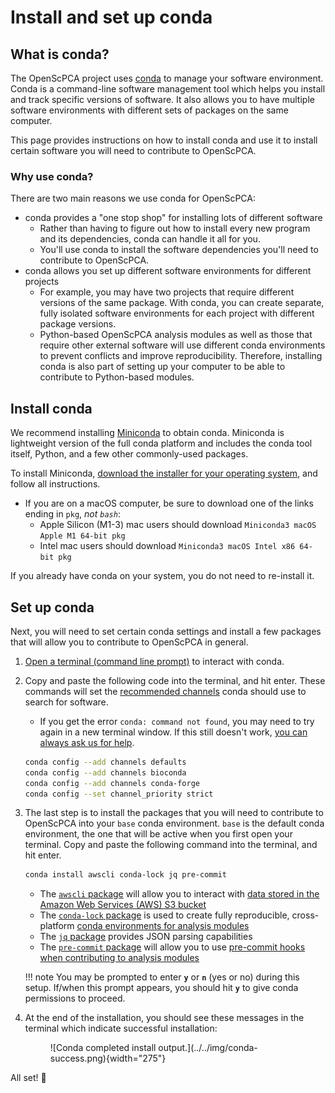 # Install and set up conda

## What is conda?

The OpenScPCA project uses [conda](https://docs.anaconda.com/free/miniconda/index.html) to manage your software environment.
Conda is a command-line software management tool which helps you install and track specific versions of software.
It also allows you to have multiple software environments with different sets of packages on the same computer.

This page provides instructions on how to install conda and use it to install certain software you will need to contribute to OpenScPCA.


### Why use conda?

There are two main reasons we use conda for OpenScPCA:

- conda provides a "one stop shop" for installing lots of different software
    - Rather than having to figure out how to install every new program and its dependencies, conda can handle it all for you.
    - You'll use conda to install the software dependencies you'll need to contribute to OpenScPCA.
- conda allows you set up different software environments for different projects
    - For example, you may have two projects that require different versions of the same package.
    With conda, you can create separate, fully isolated software environments for each project with different package versions.
    - Python-based OpenScPCA analysis modules as well as those that require other external software will use different conda environments to prevent conflicts and improve reproducibility.
    Therefore, installing conda is also part of setting up your computer to be able to contribute to Python-based modules.


## Install conda

We recommend installing [Miniconda](https://docs.anaconda.com/free/miniconda/index.html) to obtain conda.
Miniconda is lightweight version of the full conda platform and includes the conda tool itself, Python, and a few other commonly-used packages.

To install Miniconda, [download the installer for your operating system](https://docs.anaconda.com/free/miniconda/), and follow all instructions.

  - If you are on a macOS computer, be sure to download one of the links ending in `pkg`, _not `bash`_:
    - Apple Silicon (M1-3) mac users should download `Miniconda3 macOS Apple M1 64-bit pkg`
    - Intel mac users should download `Miniconda3 macOS Intel x86 64-bit pkg`

If you already have conda on your system, you do not need to re-install it.

## Set up conda

Next, you will need to set certain conda settings and install a few packages that will allow you to contribute to OpenScPCA in general.

1. [Open a terminal (command line prompt)](../../software-platforms/general-tools/using-the-terminal.md) to interact with conda.

1. Copy and paste the following code into the terminal, and hit enter.
These commands will set the [recommended channels](https://docs.conda.io/projects/conda/en/latest/user-guide/concepts/channels.html) conda should use to search for software.
    - If you get the error `conda: command not found`, you may need to try again in a new terminal window.
    If this still doesn't work, [you can always ask us for help](../../troubleshooting-faq/index.md).

    ```sh
    conda config --add channels defaults
    conda config --add channels bioconda
    conda config --add channels conda-forge
    conda config --set channel_priority strict
    ```


1. The last step is to install the packages that you will need to contribute to OpenScPCA into your `base` conda environment.
`base` is the default conda environment, the one that will be active when you first open your terminal.
Copy and paste the following command into the terminal, and hit enter.

    ```sh
    conda install awscli conda-lock jq pre-commit
    ```
    <!-- Do we want to suggest this instead? `conda env update --name base --file environment.yml`? -->

    - The [`awscli` package](https://docs.aws.amazon.com/cli/latest/userguide/cli-chap-welcome.html) will allow you to interact with [data stored in the Amazon Web Services (AWS) S3 bucket](../../software-platforms/aws/index.md)
    - The [`conda-lock` package](https://conda.github.io/conda-lock/) is used to create fully reproducible, cross-platform [conda environments for analysis modules](../../contributing-to-analyses/determining-requirements/determining-software-requirements.md#managing-software-dependencies-with-conda)
    - The [`jq` package](https://jqlang.github.io/jq/) provides JSON parsing capabilities
    - The [`pre-commit` package](https://pre-commit.com) will allow you to use [pre-commit hooks when contributing to analysis modules](../../contributing-to-analyses/working-with-git/making-commits.md#pre-commit-checks)

    !!! note
        You may be prompted to enter **`y`** or **`n`** (yes or no) during this setup.
        If/when this prompt appears, you should hit **`y`** to give conda permissions to proceed.


1. At the end of the installation, you should see these messages in the terminal which indicate successful installation:

    <figure markdown="span">
        ![Conda completed install output.](../../img/conda-success.png){width="275"}
    </figure>


All set! 🎉
